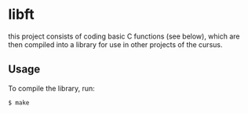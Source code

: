 # libft

this project consists of coding basic C functions (see below), which are then compiled
into a library for use in other projects of the cursus.

## Usage

To compile the library, run:

```shell
$ make
```
